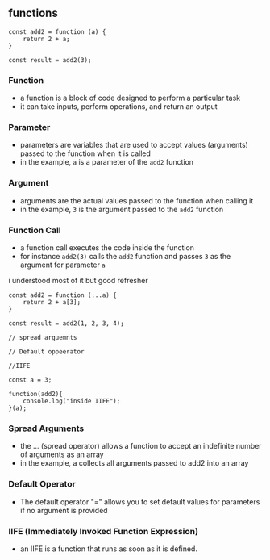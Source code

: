 ## functions 

```
const add2 = function (a) {
    return 2 + a;
}

const result = add2(3);
```

### Function
- a function is a block of code designed to perform a particular task
- it can take inputs, perform operations, and return an output

### Parameter
- parameters are variables that are used to accept values (arguments) passed to the function when it is called
- in the example, `a` is a parameter of the `add2` function

### Argument
- arguments are the actual values passed to the function when calling it
- in the example, `3` is the argument passed to the `add2` function

### Function Call
- a function call executes the code inside the function
- for instance `add2(3)` calls the `add2` function and passes `3` as the argument for parameter `a`

i understood most of it but good refresher

```
const add2 = function (...a) {
    return 2 + a[3];
}

const result = add2(1, 2, 3, 4);

// spread arguemnts

// Default oppeerator

//IIFE

const a = 3;

function(add2){
    console.log("inside IIFE");
}(a);
```

### Spread Arguments

- the ... (spread operator) allows a function to accept an indefinite number of arguments as an array
- in the example, a collects all arguments passed to add2 into an array
  
### Default Operator
- The default operator "=" allows you to set default values for parameters if no argument is provided

### IIFE (Immediately Invoked Function Expression)
- an IIFE is a function that runs as soon as it is defined.
